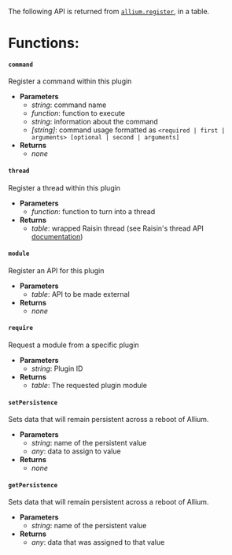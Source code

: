 The following API is returned from [`allium.register`](docs/allium-api.md), in a table. 

# Functions:
#### `command`
Register a command within this plugin

- **Parameters**
  - _string_: command name
  - _function_: function to execute
  - _string_: information about the command
  - _[string]_: command usage formatted as `<required | first | arguments> [optional | second | arguments]`
- **Returns**
  - _none_

#### `thread`
Register a thread within this plugin

- **Parameters**
  - _function_: function to turn into a thread
- **Returns**
  - _table_: wrapped Raisin thread (see Raisin's thread API [documentation](https://github.com/hugeblank/raisin/wiki))

#### `module`
Register an API for this plugin

- **Parameters**
  - _table_: API to be made external
- **Returns**
  - _none_

#### `require`
Request a module from a specific plugin

- **Parameters**
  - _string_: Plugin ID
- **Returns**
  - _table_: The requested plugin module

#### `setPersistence`
Sets data that will remain persistent across a reboot of Allium.

- **Parameters**
  - _string_: name of the persistent value
  - _any_: data to assign to value
- **Returns**
  - _none_

#### `getPersistence`
Sets data that will remain persistent across a reboot of Allium.

- **Parameters**
  - _string_: name of the persistent value
- **Returns**
  - _any_: data that was assigned to that value